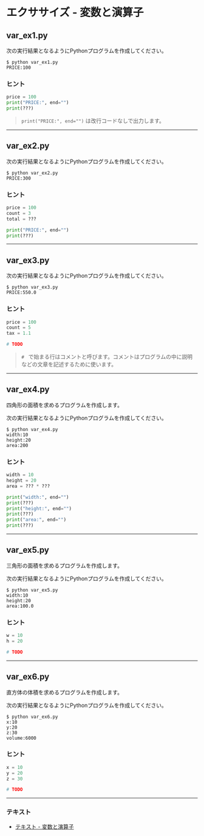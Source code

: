 # エクササイズ - 変数と演算子

## var_ex1.py

次の実行結果となるようにPythonプログラムを作成してください。

``` 
$ python var_ex1.py
PRICE:100
```

### ヒント

``` python
price = 100
print("PRICE:", end="")
print(???)
```

> `print("PRICE:", end="")` は改行コードなしで出力します。

---

## var_ex2.py

次の実行結果となるようにPythonプログラムを作成してください。

``` 
$ python var_ex2.py
PRICE:300
```

### ヒント

``` python
price = 100
count = 3
total = ???

print("PRICE:", end="")
print(???)
```

---

## var_ex3.py

次の実行結果となるようにPythonプログラムを作成してください。

``` 
$ python var_ex3.py
PRICE:550.0
```

### ヒント

``` python
price = 100
count = 5
tax = 1.1

# TODO
```

> `# ` で始まる行はコメントと呼びます。コメントはプログラムの中に説明などの文章を記述するために使います。

---

## var_ex4.py

四角形の面積を求めるプログラムを作成します。

次の実行結果となるようにPythonプログラムを作成してください。

``` 
$ python var_ex4.py
width:10
height:20
area:200
```

### ヒント

``` python
width = 10
height = 20
area = ??? * ???

print("width:", end="")
print(???)
print("height:", end="")
print(???)
print("area:", end="")
print(???)
```

---

## var_ex5.py

三角形の面積を求めるプログラムを作成します。

次の実行結果となるようにPythonプログラムを作成してください。

``` 
$ python var_ex5.py
width:10
height:20
area:100.0
```

### ヒント

``` python
w = 10
h = 20

# TODO
```

---

## var_ex6.py

直方体の体積を求めるプログラムを作成します。

次の実行結果となるようにPythonプログラムを作成してください。

``` 
$ python var_ex6.py
x:10
y:20
z:30
volume:6000
```

### ヒント

``` python
x = 10
y = 20
z = 30

# TODO
```

---

### テキスト

* [テキスト - 変数と演算子](../text/02_basic.md)
